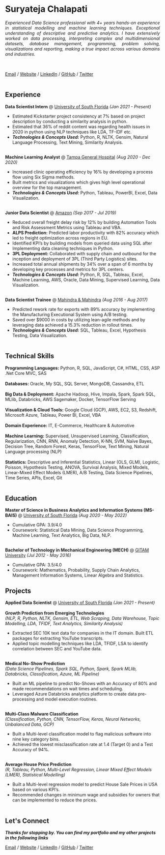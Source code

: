 # Suryateja Chalapati

<div style="text-align: justify"><i>Experienced Data Science professional with 4+ years hands-on experience in statistical modelling and machine learning techniques. Exceptional understanding of descriptive and predictive analytics. I have extensively worked on data processing, interpreting complex and multidimensional datasets, database management, programming, problem solving, visualizations and reporting, making a true impact across various domains and industries.</i></div><br><br>

[Email](mailto:suryateja.0153@gmail.com) / [Website](https://suryateja0153.github.io/) / [LinkedIn](https://www.linkedin.com/in/suryateja-chalapati/) / [GitHub](https://github.com/suryateja0153) / [Twitter](https://twitter.com/suryateja0153) <br><br>

## Experience

**Data Scientist Intern** @ [University of South Florida](https://www.usf.edu/) _(Jan 2021 - Present)_ <br>
- Estimated Kickstarter project consistency at 7% based on project description by conducting a similarity analysis in python.
- Estimated that 36% of reddit content was regarding health issues in 2020 in python using NLP techniques like LDA, TF-IDF etc.
- **_Technologies & Concepts Used:_** Python, R, NLTK, Gensim, Natural Language Processing, Text Mining, Similarity Analysis.<br><br>

**Machine Learning Analyst** @ [Tampa General Hospital](https://www.tgh.org/) _(Aug 2020 - Dec 2020)_ <br>
- Increased clinic operating efficiency by 16% by developing a process flow using Six Sigma methods.
- Built metrics and visualizations which gives high level operational overview for the top management.
- **_Technologies & Concepts Used:_** Python, Tableau, PowerBI, Excel, Data Visualization.<br><br>

**Junior Data Scientist** @ [Amazon](https://www.amazon.com/) _(Sep 2017 - Jul 2019)_ <br>
- Reduced overall freight delay risk by 12% by building Automation Tools and Risk Assessment Metrics using Tableau and VBA.
- **ALPS Prediction:** Predicted labor productivity with 82% accuracy which led to freight optimization across regions in EU.
- Identified KPI’s by building models from queried data using SQL after Implementing data cleaning techniques in Python.
- **3PL Deployment:** Collaborated with supply chain and outbound for the inception and deployment of 3PL (Third Party Logistics) sites.
- Increased total annual shipments by 34% over a span of 6 months by developing key processes and metrics for 3PL centers.
- **_Technologies & Concepts Used:_** Python, R, SQL, Tableau, Excel, Machine Learning, AWS, Oracle, Data Mining, Supervised Learning, Data Visualization.<br><br>

**Data Scientist Trainee** @ [Mahindra & Mahindra](https://www.mahindra.com/) _(Aug 2016 - Aug 2017)_ <br>
- Predicted rework rate for exports with 89% accuracy by implementing the Manufacturing Executional System using A/B testing.
- Saved over $9000 in costs by utilizing lean-agile methods and by leveraging data achieved a 15.3% reduction in rollout times.
- **_Technologies & Concepts Used:_** SQL, Tableau, Excel, Hypothesis Testing, Data Visualization.<br><br>

## Technical Skills

**Programming Languages:** Python, R, SQL, JavaScript, C#, HTML, CSS, ASP .Net Core MVC, SAS<br><br>
**Databases:** Oracle, My SQL, SQL Server, MongoDB, Cassandra, ETL<br><br>
**Big Data & Deployment:** Apache Hadoop, Hive, Impala, Spark, Spark SQL, MLlib, Databricks, AWS Sagemaker, Docker, TensorFlow Serving<br><br>
**Visualization & Cloud Tools:** Google Cloud (GCP), AWS, EC2, S3, Redshift, Microsoft Azure, Tableau, Power BI, Excel, VBA<br><br>
**Domain Experience:** IT, E-Commerce, Healthcare & Automotive<br><br>
**Machine Learning:** Supervised, Unsupervised Learning, Classification, Regularization, CNN, RNN, Anomaly Detection, K-NN, SVM, Naïve Bayes, Decision Tree, Random Forest, Keras, TensorFlow, Text Mining, Natural Language processing (NLP)<br><br>
**Statistics:** Descriptive and Inferential Statistics, Linear (OLS, GLM), Logistic, Poisson, Hypothesis Testing, ANOVA, Survival Analysis, Mixed Models, Linear-Mixed Effect Models (LMER), A/B Testing, Data Science Pipelines, Time Series, APIs, Excel, Git<br><br>

## Education

**Master of Science in Business Analytics and Information Systems (MS-BAIS)** @ [University of South Florida](https://www.usf.edu/) _(Aug 2020 - May 2022)_ <br>
- Cumulative GPA: 3.9/4.0
- Coursework: Statistical Data Mining, Data Science Programming, Machine Learning, Text Analytics, Big Data, NLP.<br><br>

**Bachelor of Technology in Mechanical Engineering (MECH)** @ [GITAM University](https://www.gitam.edu/) _(Jul 2012 - May 2016)_ <br>
- Cumulative GPA: 3.5/4.0
- Coursework: Mathematics, Probability, Supply Chain Analytics, Management Information Systems, Linear Algebra and Statistics.

## Projects

**Applied Data Scientist** @ [University of South Florida](https://www.usf.edu/) _(Jan 2021 - Present)_ <br><br>
**Growth Prediction from Emerging Technologies** <br>
_(NLP, R, Python, NLTK, Gensim, ETL, Web Scraping, Data Warehouse, Topic Modelling, LDA, TFIDF, Text Analytics, Similarity Analysis)_ <br>
- Extracted SEC 10K text data for companies in the IT domain. Built ETL packages for extracting YouTube transcripts.
- Applied topic modelling techniques like LDA, TFIDF, LSA to identify correlation between SEC and YouTube data.<br><br>

**Medical No-Show Prediction** <br>
_(Data Science Pipelines, Spark SQL, Python, Spark, Spark MLlib, Databricks, Classification, Azure, ML Pipeline)_ <br>
- Built an ML pipeline to predict No-Shows with an Accuracy of 80% and made recommendations on wait times and scheduling.
- Leveraged Azure Databricks analytics platform to create data pre-processing and model execution routines.<br><br>

**Multi-Class Malware Classification** <br>
_(Classification, Python, CNN, TensorFlow, Keras, Neural Networks, Unbalanced Data, GCP)_ <br>
- Built a Multi-level classification model to flag malicious software into nine key category bins.
- Achieved the lowest misclassification rate at 1.4 (Target 0) and a Test Accuracy of 94%.<br><br>

**Average House Price Prediction** <br>
_(R, Tableau, Python, Multi-Level Regression, Linear Mixed Effect Models (LMER), Statistical Modelling)_ <br>
- Built a Multi-level regression model to predict House Sale Prices in USA based on various KPI’s.
- Recommended changes in minimum wage and subsidies for owners that can be implemented to reduce the prices.<br><br>

## Let's Connect

**_Thanks for stopping by. You can find my portfolio and my other projects in the following links_**

[Email](mailto:suryateja.0153@gmail.com) / [Website](https://suryateja0153.github.io/) / [LinkedIn](https://www.linkedin.com/in/suryateja-chalapati/) / [GitHub](https://github.com/suryateja0153) / [Twitter](https://twitter.com/suryateja0153)